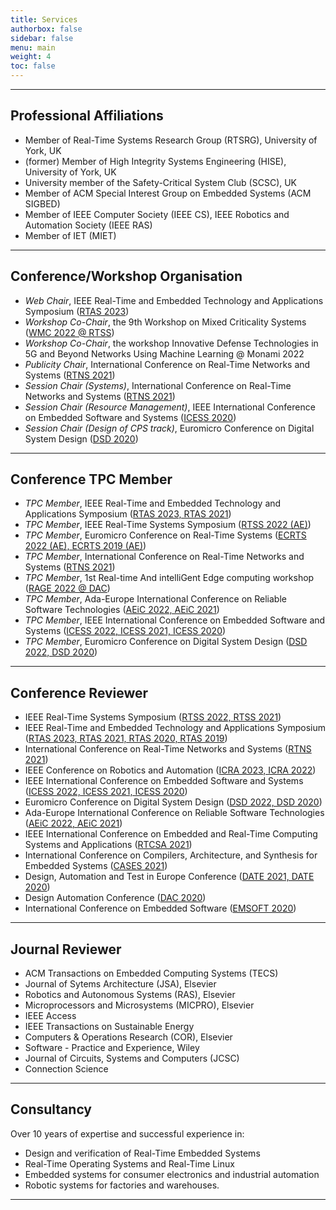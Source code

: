 ```yaml
---
title: Services
authorbox: false
sidebar: false
menu: main
weight: 4
toc: false
---
```


---

## Professional Affiliations

- Member of Real-Time Systems Research Group (RTSRG), University of York, UK
- (former) Member of High Integrity Systems Engineering (HISE), University of York, UK
- University member of the Safety-Critical System Club (SCSC), UK
- Member of ACM Special Interest Group on Embedded Systems (ACM SIGBED)
- Member of IEEE Computer Society (IEEE CS), IEEE Robotics and Automation Society (IEEE RAS)
- Member of IET (MIET)


---

## Conference/Workshop Organisation

- *Web Chair*, IEEE Real-Time and Embedded Technology and Applications Symposium (<u>RTAS 2023</u>)
- *Workshop Co-Chair*, the 9th Workshop on Mixed Criticality Systems (<u>WMC 2022 @ RTSS</u>)
- *Workshop Co-Chair*, the workshop Innovative Defense Technologies in 5G and Beyond Networks Using Machine Learning @ Monami 2022
- *Publicity Chair*, International Conference on Real-Time Networks and Systems (<u>RTNS 2021</u>)
- *Session Chair (Systems)*, International Conference on Real-Time Networks and Systems (<u>RTNS 2021</u>)
- *Session Chair (Resource Management)*, IEEE International Conference on Embedded Software and Systems (<u>ICESS 2020</u>)
- *Session Chair (Design of CPS track)*, Euromicro Conference on Digital System Design (<u>DSD 2020</u>)


---

## Conference TPC Member

- *TPC Member*, IEEE Real-Time and Embedded Technology and Applications Symposium (<u>RTAS 2023, RTAS 2021</u>)
- *TPC Member*, IEEE Real-Time Systems Symposium (<u>RTSS 2022 (AE)</u>)
- *TPC Member*, Euromicro Conference on Real-Time Systems (<u>ECRTS 2022 (AE), ECRTS 2019 (AE)</u>)
- *TPC Member*, International Conference on Real-Time Networks and Systems (<u>RTNS 2021</u>)
- *TPC Member*, 1st Real-time And intelliGent Edge computing workshop (<u>RAGE 2022 @ DAC</u>)
- *TPC Member*, Ada-Europe International Conference on Reliable Software Technologies  (<u>AEiC 2022, AEiC 2021</u>)
- *TPC Member*, IEEE International Conference on Embedded Software and Systems (<u>ICESS 2022, ICESS 2021, ICESS 2020</u>)
- *TPC Member*, Euromicro Conference on Digital System Design (<u>DSD 2022, DSD 2020</u>)


---

## Conference Reviewer

- IEEE Real-Time Systems Symposium (<u>RTSS 2022, RTSS 2021</u>)
- IEEE Real-Time and Embedded Technology and Applications Symposium (<u>RTAS 2023, RTAS 2021, RTAS 2020, RTAS 2019</u>)
- International Conference on Real-Time Networks and Systems (<u>RTNS 2021</u>)
- IEEE Conference on Robotics and Automation (<u>ICRA 2023, ICRA 2022</u>) 
- IEEE International Conference on Embedded Software and Systems (<u>ICESS 2022, ICESS 2021, ICESS 2020</u>)
- Euromicro Conference on Digital System Design (<u>DSD 2022, DSD 2020</u>)
- Ada-Europe International Conference on Reliable Software Technologies (<u>AEiC 2022, AEiC 2021</u>)
- IEEE International Conference on Embedded and Real-Time Computing Systems and Applications (<u>RTCSA 2021</u>)
- International Conference on Compilers, Architecture, and Synthesis for Embedded Systems (<u>CASES 2021</u>)
- Design, Automation and Test in Europe Conference (<u>DATE 2021, DATE 2020</u>)
- Design Automation Conference (<u>DAC 2020</u>)
- International Conference on Embedded Software (<u>EMSOFT 2020</u>)


---

## Journal Reviewer

- ACM Transactions on Embedded Computing Systems (TECS)
- Journal of Sytems Architecture (JSA), Elsevier
- Robotics and Autonomous Systems (RAS), Elsevier
- Microprocessors and Microsystems (MICPRO), Elsevier
- IEEE Access
- IEEE Transactions on Sustainable Energy
- Computers & Operations Research (COR), Elsevier
- Software - Practice and Experience, Wiley
- Journal of Circuits, Systems and Computers (JCSC)
- Connection Science

---

## Consultancy

Over 10 years of expertise and successful experience in:

- Design and verification of Real-Time Embedded Systems
- Real-Time Operating Systems and Real-Time Linux
- Embedded systems for consumer electronics and industrial automation
- Robotic systems for factories and warehouses.

---
